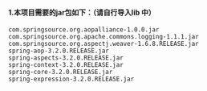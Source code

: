 #### 1.本项目需要的jar包如下：（请自行导入lib 中）
	com.springsource.org.aopalliance-1.0.0.jar
	com.springsource.org.apache.commons.logging-1.1.1.jar
	com.springsource.org.aspectj.weaver-1.6.8.RELEASE.jar
	spring-aop-3.2.0.RELEASE.jar
	spring-aspects-3.2.0.RELEASE.jar
	spring-context-3.2.0.RELEASE.jar
	spring-core-3.2.0.RELEASE.jar
	spring-expression-3.2.0.RELEASE.jar